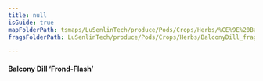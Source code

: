 ```yaml
---
title: null
isGuide: true
mapFolderPath: tsmaps/LuSenlinTech/produce/Pods/Crops/Herbs/%CE%9E%20BalconyDill
fragsFolderPath: LuSenlinTech/produce/Pods/Crops/Herbs/BalconyDill_frags

---
```



<!-- tsGuideRenderComment {"guide":{"id":"yAZRoA0r4","path":"LuSenlinTech/produce/Pods/Crops/Herbs","fragmentFolderPath":"LuSenlinTech/produce/Pods/Crops/Herbs/BalconyDill_frags"},"fragment":{"id":"yAZRoA0r4","topLevelMapKey":"yAWRuc00tU","mapKeyChain":"yAWRuc00tU","guideID":"yAZRoA24N","guidePath":"c:/GitHub/MuddySpud/MuddySpud.github.io/tsmaps/LuSenlinTech/produce/Pods/Crops/Herbs/BalconyDill.tspod","chartKey":"yAWRuc00tU","isLeaf":false,"options":[{"id":"yAZRoL1HM","option":"Frond-Flash - a deeper dive","order":1,"isAncillary":true}]}} -->

#### Balcony Dill ‘Frond-Flash’

